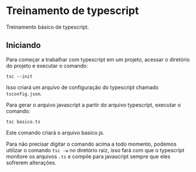 # Treinamento de typescript

Treinamento básico de typescript.

## Iniciando

Para começar a trabalhar com typescript em um projeto, acessar o diretório do projeto e executar o comando:

`tsc --init`

Isso criará um arquivo de configuração do typescript chamado `tsconfig.json`.

Para gerar o arquivo javascript a partir do arquivo typescript, executar o comando:

`tsc basico.ts`

Este comando criará o arquivo basico.js.

Para não precisar digitar o comando acima a todo momento, podemos utilizar o comando `tsc -w` no diretório raiz, isso fará com que o typescript monitore os arquivos `.ts` e compile para javascript sempre que eles sofrerem alterações.